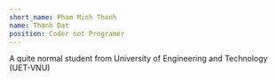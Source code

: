 ```yaml
---
short_name: Pham Minh Thanh
name: Thanh Dat
position: Coder not Programer
---
```

A quite normal student from University of Engineering and Technology (UET-VNU)